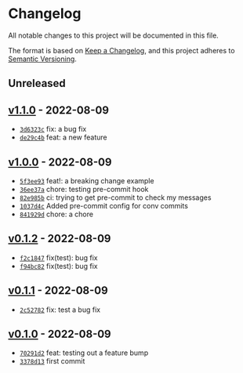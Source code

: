 # Changelog

All notable changes to this project will be documented in this file.

The format is based on [Keep a Changelog](https://keepachangelog.com/en/1.0.0/), and this project adheres to [Semantic Versioning](https://semver.org/spec/v2.0.0.html).

## Unreleased

## [v1.1.0](https://github.com/jhugon/ConventionalCommitsDummyRepo/releases/tag/v1.1.0) - 2022-08-09

- [`3d6323c`](https://github.com/jhugon/ConventionalCommitsDummyRepo/commit/3d6323c24de5ad160c673b0f790f7cbf58dbcb3d) fix: a bug fix
- [`de29c4b`](https://github.com/jhugon/ConventionalCommitsDummyRepo/commit/de29c4bbf922f3ae92ce1413cb2f72eb10357b45) feat: a new feature

## [v1.0.0](https://github.com/jhugon/ConventionalCommitsDummyRepo/releases/tag/v1.0.0) - 2022-08-09

- [`5f3ee93`](https://github.com/jhugon/ConventionalCommitsDummyRepo/commit/5f3ee931aa755f13eeb92cbfdad0721f6ba8ef5d) feat!: a breaking change example
- [`36ee37a`](https://github.com/jhugon/ConventionalCommitsDummyRepo/commit/36ee37ad45907e62121b24a088dbd5aae6d999ea) chore: testing pre-commit hook
- [`82e985b`](https://github.com/jhugon/ConventionalCommitsDummyRepo/commit/82e985bfadafeb45f0c328614bf0d9aa4cb75cdb) ci: trying to get pre-commit to check my messages
- [`1037d4c`](https://github.com/jhugon/ConventionalCommitsDummyRepo/commit/1037d4c23815090d45133b47850a4e3efe5e132b) Added pre-commit config for conv commits
- [`841929d`](https://github.com/jhugon/ConventionalCommitsDummyRepo/commit/841929d7187aa6471e3d1f721121914c5ac1d6ad) chore: a chore

## [v0.1.2](https://github.com/jhugon/ConventionalCommitsDummyRepo/releases/tag/v0.1.2) - 2022-08-09

- [`f2c1847`](https://github.com/jhugon/ConventionalCommitsDummyRepo/commit/f2c184741f35c1a47bd1d5263ea3567e110ee1fe) fix(test): bug fix
- [`f94bc82`](https://github.com/jhugon/ConventionalCommitsDummyRepo/commit/f94bc82f8be4cb43980545680c2674961a407a38) fix(test): bug fix

## [v0.1.1](https://github.com/jhugon/ConventionalCommitsDummyRepo/releases/tag/v0.1.1) - 2022-08-09

- [`2c52782`](https://github.com/jhugon/ConventionalCommitsDummyRepo/commit/2c527825d8d9371693de89235a874e09ff6ae7f7) fix: test a bug fix

## [v0.1.0](https://github.com/jhugon/ConventionalCommitsDummyRepo/releases/tag/v0.1.0) - 2022-08-09

- [`70291d2`](https://github.com/jhugon/ConventionalCommitsDummyRepo/commit/70291d22dc476316b94684ce903a3416b7d1c4f4) feat: testing out a feature bump
- [`3378d13`](https://github.com/jhugon/ConventionalCommitsDummyRepo/commit/3378d13e4cc497d4d98026254618ca741d461046) first commit
